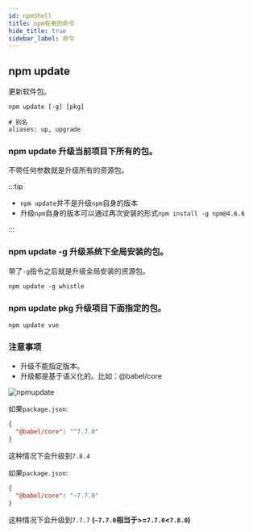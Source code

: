```yaml
---
id: npmShell
title: npm有用的命令
hide_title: true
sidebar_label: 命令
---
```


## npm update

更新软件包。

```shell
npm update [-g] [pkg]

# 别名
aliases: up, upgrade
```

### npm update 升级当前项目下所有的包。

不带任何参数就是升级所有的资源包。

:::tip

- `npm update`并不是升级`npm`自身的版本
- 升级`npm`自身的版本可以通过再次安装的形式`npm install -g npm@4.6.6`

:::

### npm update -g 升级系统下全局安装的包。

带了`-g`指令之后就是升级全局安装的资源包。

```shell
npm update -g whistle
```

### npm update pkg 升级项目下面指定的包。

```shell
npm update vue
```

### 注意事项

- 升级不能指定版本。
- 升级都是基于语义化的。比如：@babel/core

![npmupdate](/img/npmupdate.png)

如果`package.json`:

```json
{
  "@babel/core": "^7.7.0"
}
```

这种情况下会升级到`7.8.4`

如果`package.json`:

```json
{
  "@babel/core": "~7.7.0"
}
```

这种情况下会升级到`7.7.7` **(`~7.7.0`相当于>=`7.7.0`<`7.8.0`)**
